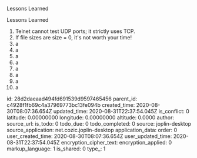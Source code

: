 Lessons Learned

Lessons Learned

1. Telnet cannot test UDP ports; it strictly uses TCP.
2.  If file sizes are size = 0, it's not worth your time!
3. a
4. a
5. a
6. a
7. a
8. a
9. a
10. a

id: 28d2daeaad494fd691539d9597465456
parent_id: c4928f1fb69c4a37969773bc13fe094b
created_time: 2020-08-30T08:07:36.654Z
updated_time: 2020-08-31T22:37:54.045Z
is_conflict: 0
latitude: 0.00000000
longitude: 0.00000000
altitude: 0.0000
author: 
source_url: 
is_todo: 0
todo_due: 0
todo_completed: 0
source: joplin-desktop
source_application: net.cozic.joplin-desktop
application_data: 
order: 0
user_created_time: 2020-08-30T08:07:36.654Z
user_updated_time: 2020-08-31T22:37:54.045Z
encryption_cipher_text: 
encryption_applied: 0
markup_language: 1
is_shared: 0
type_: 1
